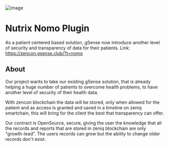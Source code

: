 
![image](https://github.com/williancaetano/zencon-nutrix/assets/61142917/c89b4c3c-9e6b-4be5-b1f2-69ba2630bb8f)
# Nutrix Nomo Plugin
As a patient centered based solution, gSense now introduce another level of security and transparency of data for their patients.
Link: https://zencon.gsense.club/?t=nomo

## About
Our project wants to take our existing gSense solution, that is already helping a huge number of patients to overcome health problems, to have another level of security of their health data.

With zencon blockchain the data will be stored, only when allowed for the patient and as access is granted and saved in a timeline on zeniq smartchain, this will bring for the client the best that transparency can offer.

Our contract is OpenSource, secure, giving the user the knowledge that all the records and reports that are stored in zeniq blockchain are only "growth-lead". The users records can grow but the ability to change older records don't exist.
